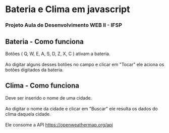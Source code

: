 # Bateria e Clima em javascript

### Projeto Aula de Desenvolvimento WEB II - IFSP

## Bateria - Como funciona

Botões ( Q, W, E, A, S, D, Z, X, C ) ativam a bateria.
<br><br>
Ao digitar alguns desses botões no campo e clicar em "Tocar" ele aciona os botões digitados da bateria.

## Clima - Como funciona

Deve ser inserido o nome de uma cidade.
<br><br>
Ao digitar o nome da cidade e clicar em "Buscar" ele resulta os dados do clima daquela cidade.
<br><br>
Ele consome a API https://openweathermap.org/api